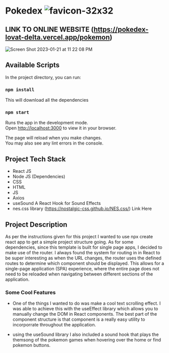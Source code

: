 # Pokedex ![favicon-32x32](https://user-images.githubusercontent.com/86436938/213903415-b4c46084-eba4-4b23-93c3-05d86805e46f.png)

## LINK TO ONLINE WEBSITE (https://pokedex-lovat-delta.vercel.app/pokemon)

![Screen Shot 2023-01-21 at 11 22 08 PM](https://user-images.githubusercontent.com/86436938/213903457-8f190731-dd07-49ad-bcfc-64d565b4f660.png)


## Available Scripts

In the project directory, you can run:

### `npm install`

This will download all the dependencies

### `npm start`

Runs the app in the development mode.\
Open [http://localhost:3000](http://localhost:3000) to view it in your browser.

The page will reload when you make changes.\
You may also see any lint errors in the console.


## Project Tech Stack
- React JS
- Node JS (Dependencies)
- CSS
- HTML
- JS
- Axios
- useSound A React Hook for Sound Effects
- nes.css library (https://nostalgic-css.github.io/NES.css/) Link Here

## Project Description
As per the instructions given for this project I wanted to use npx create react app to get a simple project structure going. As for some dependencies, since this template is built for single page apps, I decided to make use of the router. I always found the system for routing in in React to be super interesting as when the URL changes, the router uses the defined routes to determine which component should be displayed. This allows for a single-page application (SPA) experience, where the entire page does not need to be reloaded when navigating between different sections of the application. 

### Some Cool Features
- One of the things I wanted to do was make a cool text scrolling effect. I was able to achieve this with the useEffect library which allows you to manually change the DOM in React components. The best part of the component structure is that component is a really easy utility to incorporrate throughout the application.

- using the useSound  library I also included a sound hook that plays the themsong of the pokemon games when hovering over the home or find pokemon buttons. 

